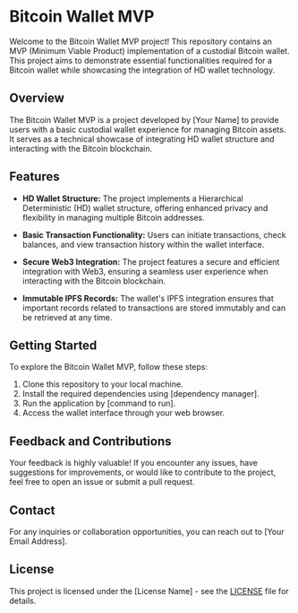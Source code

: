 # Bitcoin Wallet MVP

Welcome to the Bitcoin Wallet MVP project! This repository contains an MVP (Minimum Viable Product) implementation of a custodial Bitcoin wallet. This project aims to demonstrate essential functionalities required for a Bitcoin wallet while showcasing the integration of HD wallet technology.

## Overview

The Bitcoin Wallet MVP is a project developed by [Your Name] to provide users with a basic custodial wallet experience for managing Bitcoin assets. It serves as a technical showcase of integrating HD wallet structure and interacting with the Bitcoin blockchain.

## Features

- **HD Wallet Structure:** The project implements a Hierarchical Deterministic (HD) wallet structure, offering enhanced privacy and flexibility in managing multiple Bitcoin addresses.

- **Basic Transaction Functionality:** Users can initiate transactions, check balances, and view transaction history within the wallet interface.

- **Secure Web3 Integration:** The project features a secure and efficient integration with Web3, ensuring a seamless user experience when interacting with the Bitcoin blockchain.

- **Immutable IPFS Records:** The wallet's IPFS integration ensures that important records related to transactions are stored immutably and can be retrieved at any time.

## Getting Started

To explore the Bitcoin Wallet MVP, follow these steps:

1. Clone this repository to your local machine.
2. Install the required dependencies using [dependency manager].
3. Run the application by [command to run].
4. Access the wallet interface through your web browser.

## Feedback and Contributions

Your feedback is highly valuable! If you encounter any issues, have suggestions for improvements, or would like to contribute to the project, feel free to open an issue or submit a pull request.

## Contact

For any inquiries or collaboration opportunities, you can reach out to [Your Email Address].

## License

This project is licensed under the [License Name] - see the [LICENSE](LICENSE) file for details.
